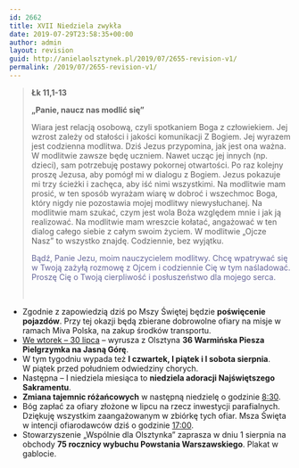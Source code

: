 ```yaml
---
id: 2662
title: XVII Niedziela zwykła
date: 2019-07-29T23:58:35+00:00
author: admin
layout: revision
guid: http://anielaolsztynek.pl/2019/07/2655-revision-v1/
permalink: /2019/07/2655-revision-v1/
---
```

> **Łk 11,1-13**
> 
> **&#8222;Panie, naucz nas modlić się&#8221;**
> 
> Wiara jest relacją osobową, czyli spotkaniem Boga z człowiekiem. Jej wzrost zależy od stałości i jakości komunikacji Z Bogiem. Jej wyrazem jest codzienna modlitwa. Dziś Jezus przypomina, jak jest ona ważna. W modlitwie zawsze będę uczniem. Nawet ucząc jej innych (np. dzieci), sam potrzebuję postawy pokornej otwartości. Po raz kolejny proszę Jezusa, aby pomógł mi w dialogu z Bogiem. Jezus pokazuje mi trzy ścieżki i zachęca, aby iść nimi wszystkimi. Na modlitwie mam prosić, w ten sposób wyrażam wiarę w dobroć i wszechmoc Boga, który nigdy nie pozostawia mojej modlitwy niewysłuchanej. Na modlitwie mam szukać, czym jest wola Boża względem mnie i jak ją realizować. Na modlitwie mam wreszcie kołatać, angażować w ten dialog całego siebie z całym swoim życiem. W modlitwie &#8222;Ojcze Nasz&#8221; to wszystko znajdę. Codziennie, bez wyjątku.
> 
> <span style="color: #666699;">Bądź, Panie Jezu, moim nauczycielem modlitwy. Chcę wpatrywać się w Twoją zażyłą rozmowę z Ojcem i codziennie Cię w tym naśladować. Proszę Cię o Twoją cierpliwość i posłuszeństwo dla mojego serca.</span>
> 
> &nbsp;

  * Zgodnie z zapowiedzią dziś po Mszy Świętej będzie **poświęcenie pojazdów**. Przy tej okazji będą zbierane dobrowolne ofiary na misje w ramach Miva Polska, na zakup środków transportu.
  * <span style="text-decoration: underline;">We wtorek &#8211; 30 lipca</span> &#8211; wyrusza z Olsztyna **36 Warmińska Piesza Pielgrzymka na Jasną Górę**.
  * W tym tygodniu wypada też **I czwartek, I piątek i I sobota sierpnia**. W piątek przed południem odwiedziny chorych.
  * Następna – I niedziela miesiąca to **niedziela adoracji Najświętszego Sakramentu**.
  * **Zmiana tajemnic różańcowych** w następną niedzielę o godzinie <span style="text-decoration: underline;">8:30</span>.
  * Bóg zapłać za ofiary złożone w lipcu na rzecz inwestycji parafialnych. Dziękuję wszystkim zaangażowanym w zbiórkę tych ofiar. Msza Święta w intencji ofiarodawców dziś o godzinie <span style="text-decoration: underline;">17:00</span>.
  * Stowarzyszenie &#8222;Wspólnie dla Olsztynka&#8221; zaprasza w dniu 1 sierpnia na obchody **75 rocznicy wybuchu Powstania Warszawskiego**. Plakat w gablocie.